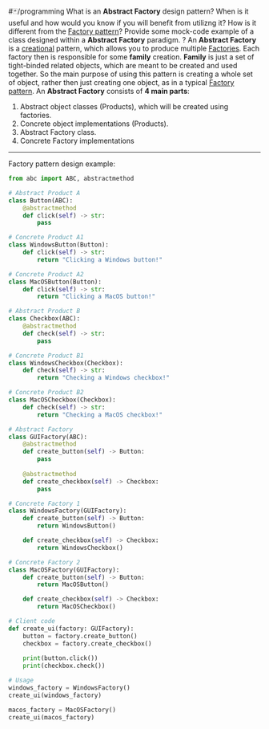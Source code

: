 #🃏/programming
What is an **Abstract Factory** design pattern? When is it useful and how would you know if you will benefit from utilizng it? How is it different from the [Factory pattern](Factory%20pattern.md)? Provide some mock-code example of a class designed within a **Abstract Factory** paradigm.
?
An **Abstract Factory** is a [creational](Creational%20patterns.md) pattern, which allows you to produce multiple [Factories](Factory%20pattern.md). Each factory then is responsible for some **family** creation. **Family** is just a set of tight-binded related objects, which are meant to be created and used together. So the main purpose of using this pattern is creating a whole set of object, rather then just creating one object, as in a typical [Factory pattern](Factory%20pattern.md).
An **Abstract Factory** consists of **4 main parts**:
1. Abstract object classes (Products), which will be created using factories.
2. Concrete object implementations (Products).
3. Abstract Factory class.
4. Concrete Factory implementations
------------------------------------------------------------
Factory pattern design example:
```python
from abc import ABC, abstractmethod

# Abstract Product A
class Button(ABC):
    @abstractmethod
    def click(self) -> str:
        pass

# Concrete Product A1
class WindowsButton(Button):
    def click(self) -> str:
        return "Clicking a Windows button!"

# Concrete Product A2
class MacOSButton(Button):
    def click(self) -> str:
        return "Clicking a MacOS button!"

# Abstract Product B
class Checkbox(ABC):
    @abstractmethod
    def check(self) -> str:
        pass

# Concrete Product B1
class WindowsCheckbox(Checkbox):
    def check(self) -> str:
        return "Checking a Windows checkbox!"

# Concrete Product B2
class MacOSCheckbox(Checkbox):
    def check(self) -> str:
        return "Checking a MacOS checkbox!"

# Abstract Factory
class GUIFactory(ABC):
    @abstractmethod
    def create_button(self) -> Button:
        pass
    
    @abstractmethod
    def create_checkbox(self) -> Checkbox:
        pass

# Concrete Factory 1
class WindowsFactory(GUIFactory):
    def create_button(self) -> Button:
        return WindowsButton()

    def create_checkbox(self) -> Checkbox:
        return WindowsCheckbox()

# Concrete Factory 2
class MacOSFactory(GUIFactory):
    def create_button(self) -> Button:
        return MacOSButton()

    def create_checkbox(self) -> Checkbox:
        return MacOSCheckbox()

# Client code
def create_ui(factory: GUIFactory):
    button = factory.create_button()
    checkbox = factory.create_checkbox()
    
    print(button.click())
    print(checkbox.check())

# Usage
windows_factory = WindowsFactory()
create_ui(windows_factory)

macos_factory = MacOSFactory()
create_ui(macos_factory)

```
<!--SR:!2025-03-09,14,290-->

